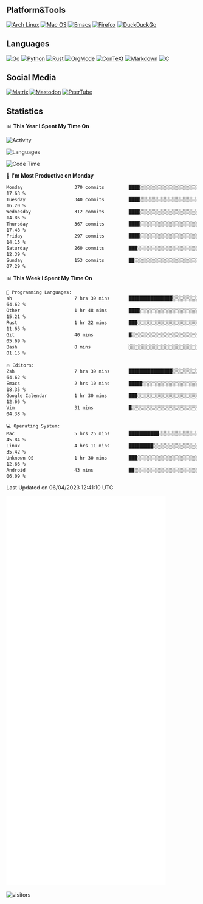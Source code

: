 ## Platform&Tools

[![Arch Linux](https://img.shields.io/badge/ArchLinux-1793D1?logo=arch-linux&logoColor=fff&style=flat-square)](https://archlinux.org/)
[![Mac OS](https://img.shields.io/badge/MacOS-000000?style=flat-square&logo=macos&logoColor=F0F0F0)](https://www.apple.com/macos/)
[![Emacs](https://img.shields.io/badge/Emacs-%237F5AB6.svg?&style=flat-square&logo=gnu-emacs&logoColor=white)](https://www.gnu.org/software/emacs/)
[![Firefox](https://img.shields.io/badge/Firefox-FF7139?style=flat-square&logo=Firefox-Browser&logoColor=white)](https://firefox.com/)
[![DuckDuckGo](https://img.shields.io/badge/DuckDuckGo-DE5833?style=flat-square&logo=DuckDuckGo&logoColor=white)](https://duckduckgo.com/)

## Languages

[![Go](https://img.shields.io/badge/Golang-%2300ADD8.svg?style=flat-square&logo=go&logoColor=white)](https://golang.org/)
[![Python](https://img.shields.io/badge/Python-3670A0?style=flat-square&logo=python&logoColor=ffdd54)](https://www.python.org/)
[![Rust](https://img.shields.io/badge/Rust-%23000000.svg?style=flat-square&logo=rust&logoColor=white)](https://www.rust-lang.org/)
[![OrgMode](https://img.shields.io/badge/OrgMode-%23000000.svg?style=flat-square&logo=org&logoColor=white)](https://orgmode.org/)
[![ConTeXt](https://img.shields.io/badge/ConTeXt-%23008080.svg?style=flat-square&logo=latex&logoColor=white)](https://contextgarden.net/)
[![Markdown](https://img.shields.io/badge/MarkDown-%23000000.svg?style=flat-square&logo=markdown&logoColor=white)](https://daringfireball.net/projects/markdown/)
[![C](https://img.shields.io/badge/C-%2300599C.svg?style=flat-square&logo=c&logoColor=white)](https://www.iso.org/standard/74528.html)

## Social Media
<!--[![Telegram](https://img.shields.io/badge/SteamedFish-2CA5E0?style=social&logo=telegram&logoColor=white)](https://t.me/SteamedFish)-->

[![Matrix](https://img.shields.io/badge/SteamedFish-2CA5E0?style=social&logo=matrix&logoColor=black)](https://matrix.to/#/@i:steamedfish.org)
[![Mastodon](https://img.shields.io/mastodon/follow/109596467238113271?domain=https%3A%2F%2Fmastodon.steamedfish.org%2F&style=social)](https://steamedfish.org/@SteamedFish)
[![PeerTube](https://img.shields.io/badge/PeerTube-23000000.svg?logo=peertube&style=social)](https://peertube.steamedfish.org/)

## Statistics


📊 **This Year I Spent My Time On** 

![Activity](https://wakatime.com/share/@SteamedFish/7529f30a-f1b7-40a4-8d09-e6d855cb7a13.png)

![Languages](https://wakatime.com/share/@SteamedFish/1c5e5366-0e9e-40d8-ac85-d630f61b69c6.svg)

<!--START_SECTION:waka-->
![Code Time](http://img.shields.io/badge/Code%20Time-2%2C396%20hrs%2014%20mins-blue)

📅 **I'm Most Productive on Monday** 

```text
Monday                   370 commits         ████░░░░░░░░░░░░░░░░░░░░░   17.63 % 
Tuesday                  340 commits         ████░░░░░░░░░░░░░░░░░░░░░   16.20 % 
Wednesday                312 commits         ████░░░░░░░░░░░░░░░░░░░░░   14.86 % 
Thursday                 367 commits         ████░░░░░░░░░░░░░░░░░░░░░   17.48 % 
Friday                   297 commits         ████░░░░░░░░░░░░░░░░░░░░░   14.15 % 
Saturday                 260 commits         ███░░░░░░░░░░░░░░░░░░░░░░   12.39 % 
Sunday                   153 commits         ██░░░░░░░░░░░░░░░░░░░░░░░   07.29 % 
```


📊 **This Week I Spent My Time On** 

```text
💬 Programming Languages: 
sh                       7 hrs 39 mins       ████████████████░░░░░░░░░   64.62 % 
Other                    1 hr 48 mins        ████░░░░░░░░░░░░░░░░░░░░░   15.21 % 
Rust                     1 hr 22 mins        ███░░░░░░░░░░░░░░░░░░░░░░   11.65 % 
Git                      40 mins             █░░░░░░░░░░░░░░░░░░░░░░░░   05.69 % 
Bash                     8 mins              ░░░░░░░░░░░░░░░░░░░░░░░░░   01.15 % 

🔥 Editors: 
Zsh                      7 hrs 39 mins       ████████████████░░░░░░░░░   64.62 % 
Emacs                    2 hrs 10 mins       █████░░░░░░░░░░░░░░░░░░░░   18.35 % 
Google Calendar          1 hr 30 mins        ███░░░░░░░░░░░░░░░░░░░░░░   12.66 % 
Vim                      31 mins             █░░░░░░░░░░░░░░░░░░░░░░░░   04.38 % 

💻 Operating System: 
Mac                      5 hrs 25 mins       ███████████░░░░░░░░░░░░░░   45.84 % 
Linux                    4 hrs 11 mins       █████████░░░░░░░░░░░░░░░░   35.42 % 
Unknown OS               1 hr 30 mins        ███░░░░░░░░░░░░░░░░░░░░░░   12.66 % 
Android                  43 mins             ██░░░░░░░░░░░░░░░░░░░░░░░   06.09 % 
```


 Last Updated on 06/04/2023 12:41:10 UTC
<!--END_SECTION:waka-->


![Metrics](https://github.com/SteamedFish/SteamedFish/blob/master/github-metrics.svg)


![visitors](https://visitor-badge.laobi.icu/badge?page_id=SteamedFish.SteamedFish)
